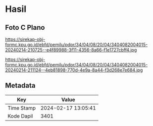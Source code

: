 # Hasil

## Foto C Plano

https://sirekap-obj-formc.kpu.go.id/ebfd/pemilu/pdpr/34/04/08/20/04/3404082004015-20240214-210725--e4f89988-3f11-4356-8a66-f1e1727cbff4.jpg

https://sirekap-obj-formc.kpu.go.id/ebfd/pemilu/pdpr/34/04/08/20/04/3404082004015-20240214-211124--4eb81898-770d-4e9a-8a44-f3d268e7e684.jpg


## Metadata

| Key        | Value               |
| ---------- | ------------------- |
| Time Stamp | 2024-02-17 13:05:41 |
| Kode Dapil | 3401                |



